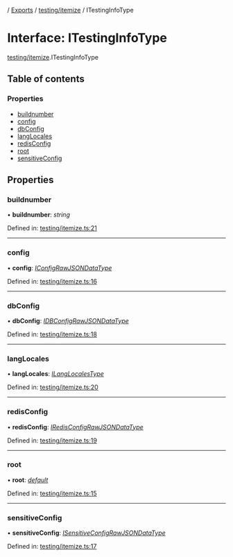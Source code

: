 [](../README.md) / [Exports](../modules.md) / [testing/itemize](../modules/testing_itemize.md) / ITestingInfoType

# Interface: ITestingInfoType

[testing/itemize](../modules/testing_itemize.md).ITestingInfoType

## Table of contents

### Properties

- [buildnumber](testing_itemize.itestinginfotype.md#buildnumber)
- [config](testing_itemize.itestinginfotype.md#config)
- [dbConfig](testing_itemize.itestinginfotype.md#dbconfig)
- [langLocales](testing_itemize.itestinginfotype.md#langlocales)
- [redisConfig](testing_itemize.itestinginfotype.md#redisconfig)
- [root](testing_itemize.itestinginfotype.md#root)
- [sensitiveConfig](testing_itemize.itestinginfotype.md#sensitiveconfig)

## Properties

### buildnumber

• **buildnumber**: *string*

Defined in: [testing/itemize.ts:21](https://github.com/onzag/itemize/blob/0569bdf2/testing/itemize.ts#L21)

___

### config

• **config**: [*IConfigRawJSONDataType*](config.iconfigrawjsondatatype.md)

Defined in: [testing/itemize.ts:16](https://github.com/onzag/itemize/blob/0569bdf2/testing/itemize.ts#L16)

___

### dbConfig

• **dbConfig**: [*IDBConfigRawJSONDataType*](config.idbconfigrawjsondatatype.md)

Defined in: [testing/itemize.ts:18](https://github.com/onzag/itemize/blob/0569bdf2/testing/itemize.ts#L18)

___

### langLocales

• **langLocales**: [*ILangLocalesType*](root.ilanglocalestype.md)

Defined in: [testing/itemize.ts:20](https://github.com/onzag/itemize/blob/0569bdf2/testing/itemize.ts#L20)

___

### redisConfig

• **redisConfig**: [*IRedisConfigRawJSONDataType*](config.iredisconfigrawjsondatatype.md)

Defined in: [testing/itemize.ts:19](https://github.com/onzag/itemize/blob/0569bdf2/testing/itemize.ts#L19)

___

### root

• **root**: [*default*](../classes/root.default.md)

Defined in: [testing/itemize.ts:15](https://github.com/onzag/itemize/blob/0569bdf2/testing/itemize.ts#L15)

___

### sensitiveConfig

• **sensitiveConfig**: [*ISensitiveConfigRawJSONDataType*](config.isensitiveconfigrawjsondatatype.md)

Defined in: [testing/itemize.ts:17](https://github.com/onzag/itemize/blob/0569bdf2/testing/itemize.ts#L17)
